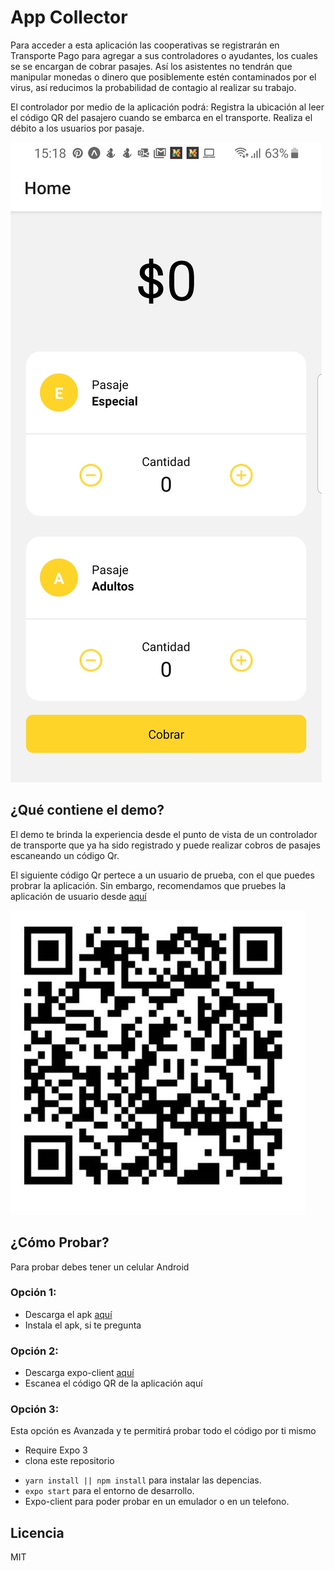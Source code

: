 # App Collector

Para acceder a esta aplicación las cooperativas se registrarán en Transporte Pago para agregar a sus controladores o ayudantes, los cuales se se encargan de cobrar pasajes. Así los asistentes no tendrán que manipular monedas o dinero que posiblemente estén contaminados por el virus, así reducimos la probabilidad de contagio al realizar su trabajo.

El controlador por medio de la aplicación podrá: Registra la ubicación al leer el código QR del pasajero cuando se embarca en el transporte. Realiza el débito a los usuarios por pasaje.

![captura de la app](app.jpeg)

## ¿Qué contiene el demo?

El demo te brinda la experiencia desde el punto de vista de un controlador de transporte que ya ha sido registrado y puede realizar cobros de pasajes escaneando un código Qr.

El siguiente código Qr pertece a un usuario de prueba, con el que puedes probrar la aplicación. Sin embargo, recomendamos que pruebes la aplicación de usuario desde [aquí](https://github.com/initgrammers/AppPassenger)

![Qr de prueba](qr.jpeg)

## ¿Cómo Probar?

Para probar debes tener un celular Android

### Opción 1:

- Descarga el apk [aquí](https://expo.io/artifacts/3630f861-a36c-462b-a71e-ba2a15ad7647)
- Instala el apk, si te pregunta

### Opción 2:

- Descarga expo-client [aquí](https://play.google.com/store/apps/details?id=host.exp.exponent)
- Escanea el código QR de la aplicación aquí

### Opción 3:

Esta opción es Avanzada y te permitirá probar todo el código por ti mismo

- Require Expo 3
- clona este repositorio

* `yarn install || npm install` para instalar las depencias.
* `expo start` para el entorno de desarrollo.
* Expo-client para poder probar en un emulador o en un telefono.

## Licencia

MIT
